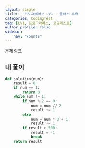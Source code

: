 ```yaml
---
layout: single
title:  "프로그래머스 LV1 - 콜라츠 추측"
categories: CodingTest
tag: [LV1, 프로그래머스, 코딩테스트]
author_profile: false
sidebar: 
    nav: "counts"
---
```


[문제 링크](https://school.programmers.co.kr/learn/courses/30/lessons/12943)

## 내 풀이
```python
def solution(num):
    result = 0
    if num == 1:
        return 0
    while num != 1:
        if num % 2 == 0:
            num = num // 2
            result += 1
        else:
            num = num * 3 + 1
            result += 1
        if result > 500:
            result = -1
            break
    return result
```


